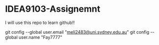 # IDEA9103-Assignemnt

I will use this repo to learn github!!

  git config --global user.email "meli2483@uni.sydney.edu.au"
  git config --global user.name "Fay7777"